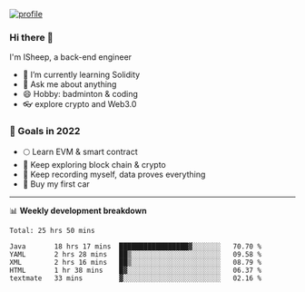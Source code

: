 [![profile](http://img.codelin.xyz/hello-im-isheep.svg)](https://www.calligrapher.ai/)

### Hi there 🐏

I'm ISheep, a back-end engineer

- 🔭 I’m currently learning Solidity
- 💬 Ask me about anything
- 😄 Hobby: badminton & coding
- 👓 explore crypto and Web3.0

### 🚀 Goals in 2022
+ 🌕 Learn EVM & smart contract
+ 🤔 Keep exploring block chain & crypto
+ 🐏 Keep recording myself, data proves everything
+ 🚗 Buy my first car

-------

📊 **Weekly development breakdown**
<!--START_SECTION:waka-->
```text
Total: 25 hrs 50 mins

Java       18 hrs 17 mins  █████████████████▓░░░░░░░   70.70 % 
YAML       2 hrs 28 mins   ██▒░░░░░░░░░░░░░░░░░░░░░░   09.58 % 
XML        2 hrs 16 mins   ██▒░░░░░░░░░░░░░░░░░░░░░░   08.79 % 
HTML       1 hr 38 mins    █▓░░░░░░░░░░░░░░░░░░░░░░░   06.37 % 
textmate   33 mins         ▓░░░░░░░░░░░░░░░░░░░░░░░░   02.16 % 
```
<!--END_SECTION:waka-->
